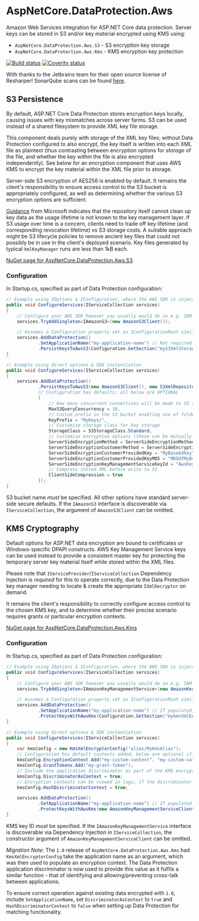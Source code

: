 # AspNetCore.DataProtection.Aws

Amazon Web Services integration for ASP.NET Core data protection.
Server keys can be stored in S3 and/or key material encrypted using KMS using:

- `AspNetCore.DataProtection.Aws.S3` - S3 encryption key storage
- `AspNetCore.DataProtection.Aws.Kms` - KMS encryption key protection

[![Build status](https://ci.appveyor.com/api/projects/status/5k00d5fdfspjv20e/branch/master?svg=true)](https://ci.appveyor.com/project/hotchkj/aspnetcore-dataprotection-aws/branch/master)
[![Coverity status](https://scan.coverity.com/projects/9156/badge.svg)](https://scan.coverity.com/projects/hotchkj-aspnetcore-dataprotection-aws)

With thanks to the Jetbrains team for their open source license of Resharper! SonarQube scans can be found [here](https://sonarqube.com/dashboard?id=AspNetCore.DataProtection.Aws).

## S3 Persistence

By default, ASP.NET Core Data Protection stores encryption keys locally, causing issues with key mismatches across server farms. S3 can be used instead of a shared
filesystem to provide XML key file storage.

This component deals purely with storage of the XML key files; without Data Protection configured to also encrypt, the key itself is written into each XML file as plaintext
(thus contrasting between encryption options for _storage_ of the file, and whether the key _within_ the file is also encrypted independently). See below for an encryption component
that uses AWS KMS to encrypt the key material within the XML file prior to storage.

Server-side S3 encryption of AES256 is enabled by default. It remains the client's responsibility to ensure access control to the S3 bucket is appropriately configured, as well
as determining whether the various S3 encryption options are sufficient.

[Guidance](https://github.com/aspnet/DataProtection/issues/158) from Microsoft indicates that the repository itself cannot clean up key data as the usage lifetime is not known to
the key management layer. If S3 usage over time is a concern, clients need to trade off key lifetime (and corresponding revocation lifetime) vs S3 storage costs. A suitable approach might
be S3 lifecycle policies to remove ancient key files that could not possibly be in use in the client's deployed scenario. Key files generated by typical `XmlKeyManager` runs are less than 1kB each.

[NuGet page for AspNetCore.DataProtection.Aws.S3](https://www.nuget.org/packages/AspNetCore.DataProtection.Aws.S3)

### Configuration

In Startup.cs, specified as part of Data Protection configuration:

```csharp
// Example using IOptions & IConfiguration, where the AWS SDK is injected into Dependency Injection
public void ConfigureServices(IServiceCollection services)
{
    // Configure your AWS SDK however you usually would do so e.g. IAM roles, environment variables
    services.TryAddSingleton<IAmazonS3>(new AmazonS3Client());

    // Assumes a Configuration property set as IConfigurationRoot similar to ASP.NET docs
    services.AddDataProtection()
            .SetApplicationName("my-application-name") // Not required by S3 storage but a requirement for server farms
            .PersistKeysToAwsS3(Configuration.GetSection("myS3XmlStorageConfiguration"));
}

// Example using direct options & SDK instantiation
public void ConfigureServices(IServiceCollection services)
{
    services.AddDataProtection()
            .PersistKeysToAwsS3(new AmazonS3Client(), new S3XmlRepositoryConfig("my-bucket-name")
            // Configuration has defaults; all below are OPTIONAL
            {
                // How many concurrent connections will be made to S3 to retrieve key data
                MaxS3QueryConcurrency = 10,
                // Custom prefix in the S3 bucket enabling use of folders
                KeyPrefix = "MyKeys/",
                // Customise storage class for key storage
                StorageClass = S3StorageClass.Standard,
                // Customise encryption options (these can be mutually exclusive - don't just copy & paste!)
                ServerSideEncryptionMethod = ServerSideEncryptionMethod.AES256,
                ServerSideEncryptionCustomerMethod = ServerSideEncryptionCustomerMethod.AES256,
                ServerSideEncryptionCustomerProvidedKey = "MyBase64Key",
                ServerSideEncryptionCustomerProvidedKeyMD5 = "MD5OfMyBase64Key",
                ServerSideEncryptionKeyManagementServiceKeyId = "AwsKeyManagementServiceId",
                // Compress stored XML before write to S3
                ClientSideCompression = true
            });
}
```
S3 bucket name _must_ be specified. All other options have standard server-side secure defaults. If the `IAmazonS3` interface is discoverable
via `IServiceCollection`, the argument of `AmazonS3Client` can be omitted.

## KMS Cryptography

Default options for ASP.NET data encryption are bound to certificates or Windows-specific DPAPI constructs. AWS Key Management Service
keys can be used instead to provide a consistent master key for protecting the temporary server key material itself while stored within the XML files.

Please note that `IServiceProvider`/`IServiceCollection` Dependency Injection is _required_ for this to operate correctly, due to the
Data Protection key manager needing to locate & create the appropriate `IXmlDecryptor` on demand.

It remains the client's responsibility to correctly configure access control to the chosen KMS key, and to determine whether their precise
scenario requires grants or particular encryption contexts.

[NuGet page for AspNetCore.DataProtection.Aws.Kms](https://www.nuget.org/packages/AspNetCore.DataProtection.Aws.Kms)

### Configuration

In Startup.cs, specified as part of Data Protection configuration:

```csharp
// Example using IOptions & IConfiguration, where the AWS SDK is injected into Dependency Injection
public void ConfigureServices(IServiceCollection services)
{
    // Configure your AWS SDK however you usually would do so e.g. IAM roles, environment variables
    services.TryAddSingleton<IAmazonKeyManagementService>(new AmazonKeyManagementServiceClient());

    // Assumes a Configuration property set as IConfigurationRoot similar to ASP.NET docs
    services.AddDataProtection()
            .SetApplicationName("my-application-name") // If populated, this will be used as part of the KMS encryption context to add security
            .ProtectKeysWithAwsKms(Configuration.GetSection("mykmsXmlEncryptionConfiguration"));
}

// Example using direct options & SDK instantiation
public void ConfigureServices(IServiceCollection services)
{
    var kmsConfig = new KmsXmlEncryptorConfig("alias/MyKmsAlias");
    // Configuration has default contexts added; below are optional if using grants or additional contexts
    kmsConfig.EncryptionContext.Add("my-custom-context", "my-custom-value");
    kmsConfig.GrantTokens.Add("my-grant-token");
    // Include the application discriminator as part of the KMS encryption context to aid application isolation
    kmsConfig.DiscriminatorAsContext = true;
    // Encryption contexts can be viewed in logs; if the discriminator is sensitive, hash before use as a context value
    kmsConfig.HashDiscriminatorContext = true;

    services.AddDataProtection()
            .SetApplicationName("my-application-name") // If populated & DiscriminatorAsContext = true, this will be used as part of the KMS encryption context
            .ProtectKeysWithAwsKms(new AmazonKeyManagementServiceClient(), kmsConfig);
}
```
KMS key ID _must_ be specified. If the `IAmazonKeyManagementService` interface is discoverable via Dependency Injection in `IServiceCollection`, the constructor argument of `AmazonKeyManagementServiceClient` can be omitted.

_Migration Note:_ The `1.0` release of `AspNetCore.DataProtection.Aws.Kms` had `KmsXmlEncryptorConfig` take the application name as an argument, which was then used
to populate an encryption context.
The Data Protection application discriminator is now used to provide this value as it fulfils a similar function - that of identifying and allowing/preventing cross-talk between applications.

To ensure correct operation against existing data encrypted with `1.0`, include `SetApplicationName`, set `DiscriminatorAsContext` to `true` and
`HashDiscriminatorContext` to `false` when setting up Data Protection for matching functionality.